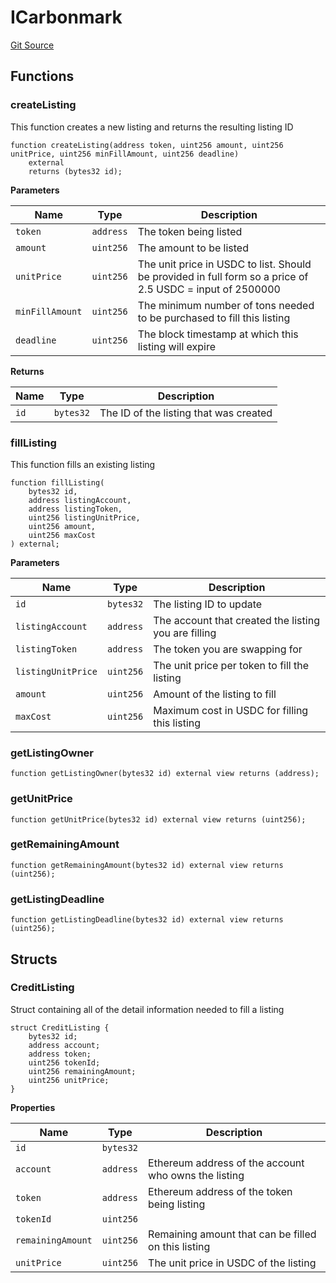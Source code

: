 # ICarbonmark
[Git Source](https://github.com/KlimaDAO/klimadao-solidity/blob/d2235caa445c673ffcb1a4a1d8c97c8c3cba5198/src/infinity/interfaces/ICarbonmark.sol)


## Functions
### createListing

This function creates a new listing and returns the resulting listing ID


```solidity
function createListing(address token, uint256 amount, uint256 unitPrice, uint256 minFillAmount, uint256 deadline)
    external
    returns (bytes32 id);
```
**Parameters**

|Name|Type|Description|
|----|----|-----------|
|`token`|`address`|The token being listed|
|`amount`|`uint256`|The amount to be listed|
|`unitPrice`|`uint256`|The unit price in USDC to list. Should be provided in full form so a price of 2.5 USDC = input of 2500000|
|`minFillAmount`|`uint256`|The minimum number of tons needed to be purchased to fill this listing|
|`deadline`|`uint256`|The block timestamp at which this listing will expire|

**Returns**

|Name|Type|Description|
|----|----|-----------|
|`id`|`bytes32`|The ID of the listing that was created|


### fillListing

This function fills an existing listing


```solidity
function fillListing(
    bytes32 id,
    address listingAccount,
    address listingToken,
    uint256 listingUnitPrice,
    uint256 amount,
    uint256 maxCost
) external;
```
**Parameters**

|Name|Type|Description|
|----|----|-----------|
|`id`|`bytes32`|The listing ID to update|
|`listingAccount`|`address`|The account that created the listing you are filling|
|`listingToken`|`address`|The token you are swapping for|
|`listingUnitPrice`|`uint256`|The unit price per token to fill the listing|
|`amount`|`uint256`|Amount of the listing to fill|
|`maxCost`|`uint256`|Maximum cost in USDC for filling this listing|


### getListingOwner


```solidity
function getListingOwner(bytes32 id) external view returns (address);
```

### getUnitPrice


```solidity
function getUnitPrice(bytes32 id) external view returns (uint256);
```

### getRemainingAmount


```solidity
function getRemainingAmount(bytes32 id) external view returns (uint256);
```

### getListingDeadline


```solidity
function getListingDeadline(bytes32 id) external view returns (uint256);
```

## Structs
### CreditListing
Struct containing all of the detail information needed to fill a listing


```solidity
struct CreditListing {
    bytes32 id;
    address account;
    address token;
    uint256 tokenId;
    uint256 remainingAmount;
    uint256 unitPrice;
}
```

**Properties**

|Name|Type|Description|
|----|----|-----------|
|`id`|`bytes32`||
|`account`|`address`|Ethereum address of the account who owns the listing|
|`token`|`address`|Ethereum address of the token being listing|
|`tokenId`|`uint256`||
|`remainingAmount`|`uint256`|Remaining amount that can be filled on this listing|
|`unitPrice`|`uint256`|The unit price in USDC of the listing|

